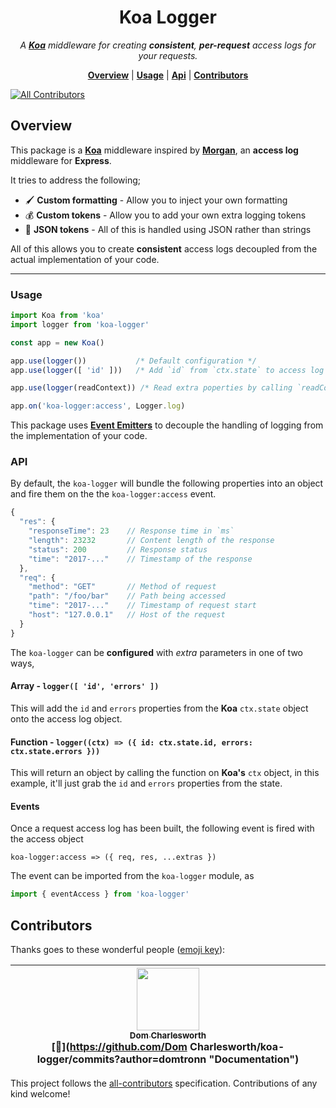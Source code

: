 <h1 align="center">Koa Logger</h1>

<p align="center">
  <i>
    A <b><a href="http://koajs.com">Koa</a></b> middleware for
    creating <b>consistent</b>, <b>per-request</b> access logs for your requests.
  </i>
</p>

<p align="center">
  <b><a href="#overview">Overview</a></b>
  |
  <b><a href="#usage">Usage</a></b>
  |
  <b><a href="#api">Api</a></b>
    |
  <b><a href="#contributors">Contributors</a></b>
</p>


[![All Contributors](https://img.shields.io/badge/all_contributors-1-orange.svg?style=flat-square)](#contributors)
## Overview

This package is a [**Koa**](http://koajs.com/) middleware inspired by
[**Morgan**](https://github.com/expressjs/morgan), an **access log**
middleware for **Express**.

It tries to address the following;

* 🖌 **Custom formatting** - Allow you to inject your own formatting
* 💰 **Custom tokens** - Allow you to add your own extra logging tokens
* 📓 **JSON tokens** - All of this is handled using JSON rather than strings

All of this allows you to create **consistent** access logs decoupled
from the actual implementation of your code.

---

### Usage

```js
import Koa from 'koa'
import logger from 'koa-logger'

const app = new Koa()

app.use(logger())           /* Default configuration */
app.use(logger([ 'id' ]))   /* Add `id` from `ctx.state` to access log */

app.use(logger(readContext)) /* Read extra poperties by calling `readContext` on `ctx` */

app.on('koa-logger:access', Logger.log)
```

This package uses [**Event
Emitters**](https://nodejs.org/api/events.html) to decouple the
handling of logging from the implementation of your code.

### API

By default, the `koa-logger` will bundle the following properties into
an object and fire them on the the `koa-logger:access` event.

```js
{
  "res": {
    "responseTime": 23    // Response time in `ms`
    "length": 23232       // Content length of the response
    "status": 200         // Response status
    "time": "2017-..."    // Timestamp of the response
  },
  "req": {
    "method": "GET"       // Method of request
    "path": "/foo/bar"    // Path being accessed
    "time": "2017-..."    // Timestamp of request start
    "host": "127.0.0.1"   // Host of the request
  }
}
```

The `koa-logger` can be **configured** with _extra_ parameters in one
of two ways,

#### Array - `logger([ 'id', 'errors' ])`

This will add the `id` and `errors` properties from the **Koa**
`ctx.state` object onto the access log object.

#### Function - `logger((ctx) => ({ id: ctx.state.id, errors: ctx.state.errors }))`

This will return an object by calling the function on **Koa's** `ctx`
object, in this example, it'll just grab the `id` and `errors`
properties from the state.

#### Events

Once a request access log has been built, the following event is fired
with the access object

`koa-logger:access => ({ req, res, ...extras })`

The event can be imported from the `koa-logger` module, as

```js
import { eventAccess } from 'koa-logger'
```

## Contributors

Thanks goes to these wonderful people ([emoji key](https://github.com/kentcdodds/all-contributors#emoji-key)):

<!-- ALL-CONTRIBUTORS-LIST:START - Do not remove or modify this section -->
| [<img src="https://avatars1.githubusercontent.com/u/5881414?v=4" width="100px;"/><br /><sub>Dom Charlesworth</sub>](http://domcharlesworth.co.uk)<br />[📖](https://github.com/Dom Charlesworth/koa-logger/commits?author=domtronn "Documentation") |
| :---: |
<!-- ALL-CONTRIBUTORS-LIST:END -->

This project follows the [all-contributors](https://github.com/kentcdodds/all-contributors) specification. Contributions of any kind welcome!
